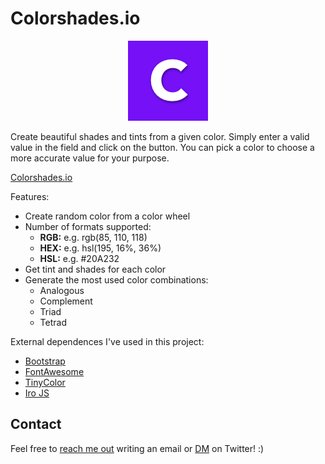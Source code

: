 # Colorshades.io

<p align="center">
  <img src="assets/img/colorshades_128.png" alt="ColorSahdes.io logo"/>
</p>

Create beautiful shades and tints from a given color. Simply enter a valid value in the field and click on the button. You can pick a color to choose a more accurate value for your purpose.

[Colorshades.io](https://www.colorshades.io)

Features:

* Create random color from a color wheel
* Number of formats supported:
    * **RGB:** e.g. rgb(85, 110, 118)
    * **HEX:** e.g. hsl(195, 16%, 36%)
    * **HSL:** e.g. #20A232
* Get tint and shades for each color
* Generate the most used color combinations:
    * Analogous
    * Complement
    * Triad
    * Tetrad

External dependences I've used in this project:

* [Bootstrap](https://getbootstrap.com/)
* [FontAwesome](https://github.com/FortAwesome/Font-Awesome)
* [TinyColor](https://github.com/bgrins/TinyColor)
* [Iro JS](https://github.com/jaames/iro.js)

## Contact ##

Feel free to [reach me out](mailto:frandelarosadev@gmail.com) writing an email or [DM](https://twitter.com/d9fran) on Twitter! :)
